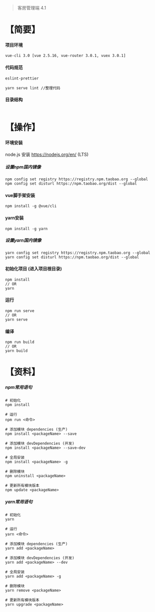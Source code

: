 > 客房管理端 4.1

# 【简要】
#### 项目环境
``vue-cli 3.0 [vue 2.5.16, vue-router 3.0.1, vuex 3.0.1]``
#### 代码规范
``eslint-prettier``
```
yarn serve lint //整理代码
```
#### 目录结构
```

```
# 【操作】
#### 环境安装
node.js 安装 https://nodejs.org/en/ (LTS)
##### 设置npm国内镜像
```
npm config set registry https://registry.npm.taobao.org --global
npm config set disturl https://npm.taobao.org/dist --global
```
#### vue脚手架安装
```
npm install -g @vue/cli
```
#### yarn安装
```
npm install -g yarn
```
##### 设置yarn国内镜像
```
yarn config set registry https://registry.npm.taobao.org --global
yarn config set disturl https://npm.taobao.org/dist --global
```
#### 初始化项目 (进入项目根目录)
```
npm install
// OR
yarn
```
#### 运行
```
npm run serve
// OR
yarn serve
```
#### 编译
```
npm run build
// OR
yarn build
```
# 【资料】
##### npm常用语句
```
# 初始化
npm install

# 运行
npm run <命令>

# 添加模块 dependencies (生产)
npm install <packageName> --save

# 添加模块 devDependencies (开发)
npm install <packageName> --save–dev

# 全局安装
npm install <packageName> -g

# 删除模块
npm uninstall <packageName>

# 更新所有模块版本
npm update <packageName>
```

##### yarn常用语句
```
# 初始化
yarn

# 运行
yarn <命令>

# 添加模块 dependencies (生产)
yarn add <packageName>

# 添加模块 devDependencies (开发)
yarn add <packageName> --dev

# 全局安装
yarn add <packageName> -g

# 删除模块
yarn remove <packageName>

# 更新所有模块版本
yarn upgrade <packageName>
```